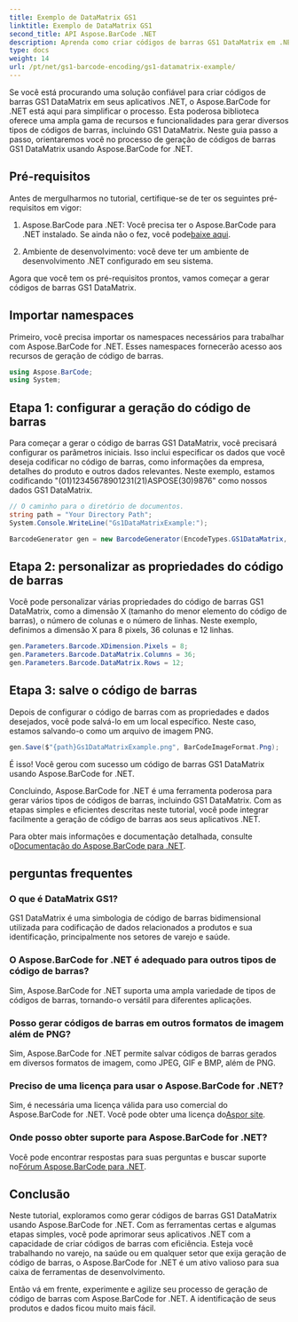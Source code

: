 ```yaml
---
title: Exemplo de DataMatrix GS1
linktitle: Exemplo de DataMatrix GS1
second_title: API Aspose.BarCode .NET
description: Aprenda como criar códigos de barras GS1 DataMatrix em .NET usando Aspose.BarCode. Gere códigos de barras com facilidade e eficiência em apenas algumas etapas.
type: docs
weight: 14
url: /pt/net/gs1-barcode-encoding/gs1-datamatrix-example/
---
```


Se você está procurando uma solução confiável para criar códigos de barras GS1 DataMatrix em seus aplicativos .NET, o Aspose.BarCode for .NET está aqui para simplificar o processo. Esta poderosa biblioteca oferece uma ampla gama de recursos e funcionalidades para gerar diversos tipos de códigos de barras, incluindo GS1 DataMatrix. Neste guia passo a passo, orientaremos você no processo de geração de códigos de barras GS1 DataMatrix usando Aspose.BarCode for .NET.

## Pré-requisitos

Antes de mergulharmos no tutorial, certifique-se de ter os seguintes pré-requisitos em vigor:

1. Aspose.BarCode para .NET: Você precisa ter o Aspose.BarCode para .NET instalado. Se ainda não o fez, você pode[baixe aqui](https://releases.aspose.com/barcode/net/).

2. Ambiente de desenvolvimento: você deve ter um ambiente de desenvolvimento .NET configurado em seu sistema.

Agora que você tem os pré-requisitos prontos, vamos começar a gerar códigos de barras GS1 DataMatrix.

## Importar namespaces

Primeiro, você precisa importar os namespaces necessários para trabalhar com Aspose.BarCode for .NET. Esses namespaces fornecerão acesso aos recursos de geração de código de barras.

```csharp
using Aspose.BarCode;
using System;
```

## Etapa 1: configurar a geração do código de barras

Para começar a gerar o código de barras GS1 DataMatrix, você precisará configurar os parâmetros iniciais. Isso inclui especificar os dados que você deseja codificar no código de barras, como informações da empresa, detalhes do produto e outros dados relevantes. Neste exemplo, estamos codificando "(01)12345678901231(21)ASPOSE(30)9876" como nossos dados GS1 DataMatrix.

```csharp
// O caminho para o diretório de documentos.
string path = "Your Directory Path";
System.Console.WriteLine("Gs1DataMatrixExample:");

BarcodeGenerator gen = new BarcodeGenerator(EncodeTypes.GS1DataMatrix, "(01)12345678901231(21)ASPOSE(30)9876");
```

## Etapa 2: personalizar as propriedades do código de barras

Você pode personalizar várias propriedades do código de barras GS1 DataMatrix, como a dimensão X (tamanho do menor elemento do código de barras), o número de colunas e o número de linhas. Neste exemplo, definimos a dimensão X para 8 pixels, 36 colunas e 12 linhas.

```csharp
gen.Parameters.Barcode.XDimension.Pixels = 8;
gen.Parameters.Barcode.DataMatrix.Columns = 36;
gen.Parameters.Barcode.DataMatrix.Rows = 12;
```

## Etapa 3: salve o código de barras

Depois de configurar o código de barras com as propriedades e dados desejados, você pode salvá-lo em um local específico. Neste caso, estamos salvando-o como um arquivo de imagem PNG.

```csharp
gen.Save($"{path}Gs1DataMatrixExample.png", BarCodeImageFormat.Png);
```

É isso! Você gerou com sucesso um código de barras GS1 DataMatrix usando Aspose.BarCode for .NET.

Concluindo, Aspose.BarCode for .NET é uma ferramenta poderosa para gerar vários tipos de códigos de barras, incluindo GS1 DataMatrix. Com as etapas simples e eficientes descritas neste tutorial, você pode integrar facilmente a geração de código de barras aos seus aplicativos .NET.

 Para obter mais informações e documentação detalhada, consulte o[Documentação do Aspose.BarCode para .NET](https://reference.aspose.com/barcode/net/).

## perguntas frequentes

### O que é DataMatrix GS1?
GS1 DataMatrix é uma simbologia de código de barras bidimensional utilizada para codificação de dados relacionados a produtos e sua identificação, principalmente nos setores de varejo e saúde.

### O Aspose.BarCode for .NET é adequado para outros tipos de código de barras?
Sim, Aspose.BarCode for .NET suporta uma ampla variedade de tipos de códigos de barras, tornando-o versátil para diferentes aplicações.

### Posso gerar códigos de barras em outros formatos de imagem além de PNG?
Sim, Aspose.BarCode for .NET permite salvar códigos de barras gerados em diversos formatos de imagem, como JPEG, GIF e BMP, além de PNG.

### Preciso de uma licença para usar o Aspose.BarCode for .NET?
 Sim, é necessária uma licença válida para uso comercial do Aspose.BarCode for .NET. Você pode obter uma licença do[Aspor site](https://purchase.aspose.com/buy).

### Onde posso obter suporte para Aspose.BarCode for .NET?
 Você pode encontrar respostas para suas perguntas e buscar suporte no[Fórum Aspose.BarCode para .NET](https://forum.aspose.com/c/barcode/13).

## Conclusão

Neste tutorial, exploramos como gerar códigos de barras GS1 DataMatrix usando Aspose.BarCode for .NET. Com as ferramentas certas e algumas etapas simples, você pode aprimorar seus aplicativos .NET com a capacidade de criar códigos de barras com eficiência. Esteja você trabalhando no varejo, na saúde ou em qualquer setor que exija geração de código de barras, o Aspose.BarCode for .NET é um ativo valioso para sua caixa de ferramentas de desenvolvimento.

Então vá em frente, experimente e agilize seu processo de geração de código de barras com Aspose.BarCode for .NET. A identificação de seus produtos e dados ficou muito mais fácil.
